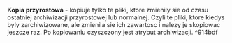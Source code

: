 <b>Kopia przyrostowa</b> - kopiuje tylko te pliki, ktore zmienily sie od czasu ostatniej archiwizacji przyrostowej lub normalnej. Czyli te pliki, ktore kiedys byly zarchiwizowane, ale zmienila sie ich zawartosc i nalezy je skopiowac jeszcze raz. Po kopiowaniu czyszczony jest atrybut archiwizacji. ^914bdf
